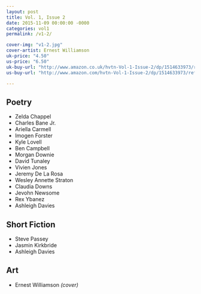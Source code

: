 ```yaml
---
layout: post
title: Vol. 1, Issue 2
date: 2015-11-09 00:00:00 -0000
categories: vol1
permalink: /v1-2/

cover-img: "v1-2.jpg"
cover-artist: Ernest Williamson
uk-price: "4.50"
us-price: "6.50"
uk-buy-url: "http://www.amazon.co.uk/hvtn-Vol-1-Issue-2/dp/1514633973/ref=sr_1_3?ie=UTF8&qid=1447061773&sr=8-3&keywords=hvtn"
us-buy-url: "http://www.amazon.com/hvtn-Vol-1-Issue-2/dp/1514633973/ref=sr_1_1?ie=UTF8&qid=1447061990&sr=8-1&keywords=hvtn+poetry"

---
```


## Poetry

- Zelda Chappel
- Charles Bane Jr.
- Ariella Carmell
- Imogen Forster
- Kyle Lovell
- Ben Campbell
- Morgan Downie
- David Tunaley
- Vivien Jones
- Jeremy De La Rosa
- Wesley Annette Straton
- Claudia Downs
- Jevohn Newsome
- Rex Ybanez
- Ashleigh Davies

## Short Fiction

- Steve Passey
- Jasmin Kirkbride
- Ashleigh Davies

## Art

- Ernest Williamson *(cover)*

